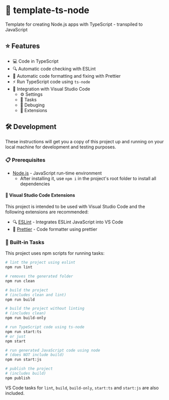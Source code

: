 # 📄 template-ts-node

Template for creating Node.js apps with TypeScript - transpiled to JavaScript

## ⭐ Features

- 💻 Code in TypeScript
- 🔍 Automatic code checking with ESLint
- 📝 Automatic code formatting and fixing with Prettier
- ⚡ Run TypeScript code using `ts-node`
- 🔗 Integration with Visual Studio Code
  - ⚙ Settings
  - 🚀 Tasks
  - 🐞 Debuging
  - 🧩 Extensions

## 🛠️ Development

These instructions will get you a copy of this project up and running on your local machine for development and testing purposes.

### 📋 Prerequisites

- [Node.js](https://nodejs.org) - JavaScript run-time environment
  - After installing it, use `npm i` in the project's root folder to install all dependencies

#### 🧩 Visual Studio Code Extensions

This project is intended to be used with Visual Studio Code and the following extensions are recommended:

- 🔍 [ESLint](https://marketplace.visualstudio.com/items?itemName=dbaeumer.vscode-eslint) - Integrates ESLint JavaScript into VS Code
- 📝 [Prettier](https://marketplace.visualstudio.com/items?itemName=esbenp.prettier-vscode) - Code formatter using prettier

### 🚀 Built-in Tasks

This project uses npm scripts for running tasks:

```bash
# lint the project using eslint
npm run lint

# removes the generated folder
npm run clean

# build the project
# (includes clean and lint)
npm run build

# build the project without linting
# (includes clean)
npm run build-only

# run TypeScript code using ts-node
npm run start:ts
# or just
npm start

# run generated JavaScript code using node
# (does NOT include build)
npm run start:js

# publish the project
# (includes build)
npm publish
```

VS Code tasks for `lint`, `build`, `build-only`, `start:ts` and `start:js` are also included.
